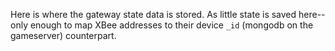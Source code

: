 Here is where the gateway state data is stored. As little state is saved here-- only enough to map XBee addresses to their device `_id` (mongodb on the gameserver) counterpart.
